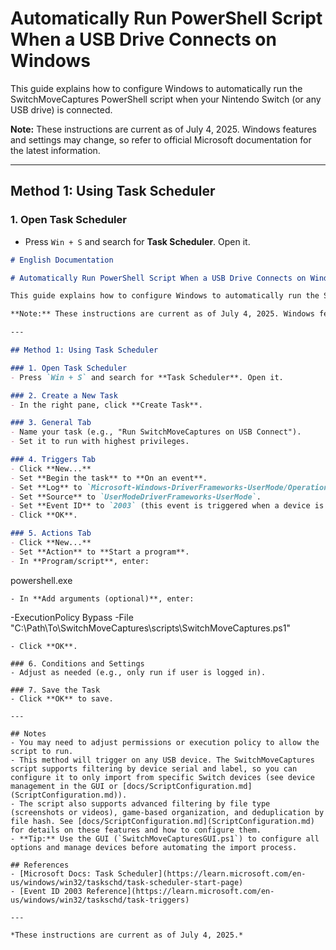 # Automatically Run PowerShell Script When a USB Drive Connects on Windows

This guide explains how to configure Windows to automatically run the SwitchMoveCaptures PowerShell script when your Nintendo Switch (or any USB drive) is connected.

**Note:** These instructions are current as of July 4, 2025. Windows features and settings may change, so refer to official Microsoft documentation for the latest information.

---

## Method 1: Using Task Scheduler

### 1. Open Task Scheduler
- Press `Win + S` and search for **Task Scheduler**. Open it.

```markdown
# English Documentation

# Automatically Run PowerShell Script When a USB Drive Connects on Windows

This guide explains how to configure Windows to automatically run the SwitchMoveCaptures PowerShell script when your Nintendo Switch (or any USB drive) is connected.

**Note:** These instructions are current as of July 4, 2025. Windows features and settings may change, so refer to official Microsoft documentation for the latest information.

---

## Method 1: Using Task Scheduler

### 1. Open Task Scheduler
- Press `Win + S` and search for **Task Scheduler**. Open it.

### 2. Create a New Task
- In the right pane, click **Create Task**.

### 3. General Tab
- Name your task (e.g., "Run SwitchMoveCaptures on USB Connect").
- Set it to run with highest privileges.

### 4. Triggers Tab
- Click **New...**
- Set **Begin the task** to **On an event**.
- Set **Log** to `Microsoft-Windows-DriverFrameworks-UserMode/Operational`.
- Set **Source** to `UserModeDriverFrameworks-UserMode`.
- Set **Event ID** to `2003` (this event is triggered when a device is connected).
- Click **OK**.

### 5. Actions Tab
- Click **New...**
- Set **Action** to **Start a program**.
- In **Program/script**, enter:
  ```
  powershell.exe
  ```
- In **Add arguments (optional)**, enter:
  ```
  -ExecutionPolicy Bypass -File "C:\Path\To\SwitchMoveCaptures\scripts\SwitchMoveCaptures.ps1"
  ```
- Click **OK**.

### 6. Conditions and Settings
- Adjust as needed (e.g., only run if user is logged in).

### 7. Save the Task
- Click **OK** to save.

---

## Notes
- You may need to adjust permissions or execution policy to allow the script to run.
- This method will trigger on any USB device. The SwitchMoveCaptures script supports filtering by device serial and label, so you can configure it to only import from specific Switch devices (see device management in the GUI or [docs/ScriptConfiguration.md](ScriptConfiguration.md)).
- The script also supports advanced filtering by file type (screenshots or videos), game-based organization, and deduplication by file hash. See [docs/ScriptConfiguration.md](ScriptConfiguration.md) for details on these features and how to configure them.
- **Tip:** Use the GUI (`SwitchMoveCapturesGUI.ps1`) to configure all options and manage devices before automating the import process.

## References
- [Microsoft Docs: Task Scheduler](https://learn.microsoft.com/en-us/windows/win32/taskschd/task-scheduler-start-page)
- [Event ID 2003 Reference](https://learn.microsoft.com/en-us/windows/win32/taskschd/task-triggers)

---

*These instructions are current as of July 4, 2025.*

``` 
